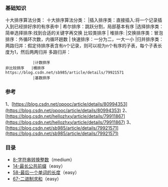 ### 基础知识

十大排序算法分类：
十大排序算法分类：
				|插入排序类：直接插入:将一个记录插入到已经排好序的有序表中
				|			 希尔排序：跳跃分割，局部基本有序
				|选择排序类：简单选择排序:找到合适的关键字再交换
	比较类排序	|			 堆排序:
				|交换排序类：冒泡排序：外循环次数，内循环趟数
				|			 快速排序：一分为二，一大一小
				|归并排序类：两路归并：假定待排序表含有n个记录，则可以视为n个有序的子表，每个子表长度为1，然后两两归并
							 多路归并：
							
				|计数排序
	非比较排序	|桶排序      https://blog.csdn.net/sb985/article/details/79921571
				|基数排序
        
### 参考
1、[https://blog.csdn.net/opooc/article/details/80994353](https://blog.csdn.net/opooc/article/details/80994353)
2、[https://blog.csdn.net/hellozhxy/article/details/79911867](https://blog.csdn.net/hellozhxy/article/details/79911867)
3、[https://blog.csdn.net/sb985/article/details/79921571](https://blog.csdn.net/sb985/article/details/79921571)

### 目录

- [8-字符串转换整数](http://uee.me/aX95f)（medium）
- [14-最长公共前缀](http://uee.me/aX95g)（easy）
- [58-最后一个单词的长度](http://uee.me/aX95h)（easy）
- [67-二进制求和](http://uee.me/aX95j)（easy）

